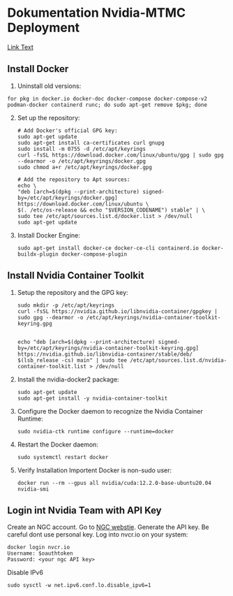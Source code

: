 # Dokumentation Nvidia-MTMC Deployment

[Link Text](#install-nvidia-container-toolkit)






## Install Docker

1. Uninstall old versions:

```
for pkg in docker.io docker-doc docker-compose docker-compose-v2 podman-docker containerd runc; do sudo apt-get remove $pkg; done
```

2. Set up the repository:

   ```
   # Add Docker's official GPG key:
   sudo apt-get update
   sudo apt-get install ca-certificates curl gnupg
   sudo install -m 0755 -d /etc/apt/keyrings
   curl -fsSL https://download.docker.com/linux/ubuntu/gpg | sudo gpg --dearmor -o /etc/apt/keyrings/docker.gpg
   sudo chmod a+r /etc/apt/keyrings/docker.gpg

   # Add the repository to Apt sources:
   echo \
   "deb [arch=$(dpkg --print-architecture) signed-by=/etc/apt/keyrings/docker.gpg] https://download.docker.com/linux/ubuntu \
   $(. /etc/os-release && echo "$VERSION_CODENAME") stable" | \
   sudo tee /etc/apt/sources.list.d/docker.list > /dev/null
   sudo apt-get update
   ```
3. Install Docker Engine:

   ```
   sudo apt-get install docker-ce docker-ce-cli containerd.io docker-buildx-plugin docker-compose-plugin
   ```

## Install Nvidia Container Toolkit

1. Setup the repository and the GPG key:

   ```
   sudo mkdir -p /etc/apt/keyrings
   curl -fsSL https://nvidia.github.io/libnvidia-container/gpgkey | sudo gpg --dearmor -o /etc/apt/keyrings/nvidia-container-toolkit-keyring.gpg


   echo "deb [arch=$(dpkg --print-architecture) signed-by=/etc/apt/keyrings/nvidia-container-toolkit-keyring.gpg] https://nvidia.github.io/libnvidia-container/stable/deb/ $(lsb_release -cs) main" | sudo tee /etc/apt/sources.list.d/nvidia-container-toolkit.list > /dev/null
   ```
2. Install the nvidia-docker2 package:

   ```
   sudo apt-get update
   sudo apt-get install -y nvidia-container-toolkit
   ```
3. Configure the Docker daemon to recognize the Nvidia Container Runtime:

   ```
   sudo nvidia-ctk runtime configure --runtime=docker
   ```
4. Restart the Docker daemon:

   ```
   sudo systemctl restart docker
   ```
5. Verify Installation Importent Docker is non-sudo user:

   ```
   docker run --rm --gpus all nvidia/cuda:12.2.0-base-ubuntu20.04 nvidia-smi
   ```

## Login int Nvidia Team with API Key

Create an NGC account. Go to [NGC webstie](https://ngc.nvidia.com/).
Generate the API key. Be careful dont use personal key.
Log into nvcr.io on your system:

```
docker login nvcr.io
Username: $oauthtoken
Password: <your ngc API key>
```

Disable IPv6

```
sudo sysctl -w net.ipv6.conf.lo.disable_ipv6=1
```
